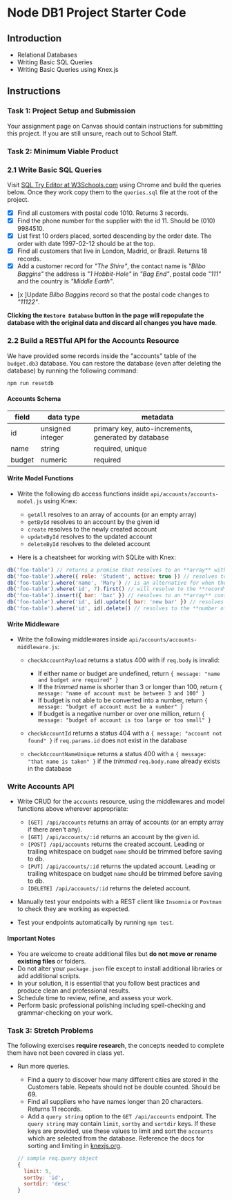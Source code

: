 # Node DB1 Project Starter Code

## Introduction

- Relational Databases
- Writing Basic SQL Queries
- Writing Basic Queries using Knex.js

## Instructions

### Task 1: Project Setup and Submission

Your assignment page on Canvas should contain instructions for submitting this project. If you are still unsure, reach out to School Staff.

### Task 2: Minimum Viable Product

### 2.1 Write Basic SQL Queries

Visit [SQL Try Editor at W3Schools.com](https://www.w3schools.com/Sql/trysql.asp?filename=trysql_select_all) using Chrome and build the queries below. Once they work copy them to the `queries.sql` file at the root of the project.

- [x] Find all customers with postal code 1010. Returns 3 records.
- [x] Find the phone number for the supplier with the id 11. Should be (010) 9984510.
- [x] List first 10 orders placed, sorted descending by the order date. The order with date 1997-02-12 should be at the top.
- [x] Find all customers that live in London, Madrid, or Brazil. Returns 18 records.
- [x] Add a customer record for _"The Shire"_, the contact name is _"Bilbo Baggins"_ the address is _"1 Hobbit-Hole"_ in _"Bag End"_, postal code _"111"_ and the country is _"Middle Earth"_.
- [x ]Update _Bilbo Baggins_ record so that the postal code changes to _"11122"_.

**Clicking the `Restore Database` button in the page will repopulate the database with the original data and discard all changes you have made**.

### 2.2 Build a RESTful API for the Accounts Resource

We have provided some records inside the "accounts" table of the `budget.db3` database. You can restore the database (even after deleting the database) by running the following command:

```js
npm run resetdb
```

#### Accounts Schema

| field  | data type        | metadata                                            |
| ------ | ---------------- | --------------------------------------------------- |
| id     | unsigned integer | primary key, auto-increments, generated by database |
| name   | string           | required, unique                                    |
| budget | numeric          | required                                            |

#### Write Model Functions

- Write the following db access functions inside `api/accounts/accounts-model.js` using Knex:

  - `getAll` resolves to an array of accounts (or an empty array)
  - `getById` resolves to an account by the given id
  - `create` resolves to the newly created account
  - `updateById` resolves to the updated account
  - `deleteById` resolves to the deleted account

- Here is a cheatsheet for working with SQLite with Knex:

```js
db('foo-table') // returns a promise that resolves to an **array** with all records in the table
db('foo-table').where({ role: 'Student', active: true }) // resolves to an **array** of all records that satisfy the where
db('foo-table').where('name', 'Mary') // is an alternative for when there is just one where condition
db('foo-table').where('id', 7).first() // will resolve to the **record** we want (if the id is unique for a table) or undefined
db('foo-table').insert({ bar: 'baz' }) // resolves to an **array** containing the **ids of the records** inserted into the table
db('foo-table').where('id', id).update({ bar: 'new bar' }) // resolves to the **number of records** affected by the update
db('foo-table').where('id', id).delete() // resolves to the **number of records** affected by the delete
```

#### Write Middleware

- Write the following middlewares inside `api/accounts/accounts-middleware.js`:

  - `checkAccountPayload` returns a status 400 with if `req.body` is invalid:

    - If either name or budget are undefined, return `{ message: "name and budget are required" }`
    - If the _trimmed_ name is shorter than 3 or longer than 100, return `{ message: "name of account must be between 3 and 100" }`
    - If budget is not able to be converted into a number, return `{ message: "budget of account must be a number" }`
    - If budget is a negative number or over one million, return  `{ message: "budget of account is too large or too small" }`

  - `checkAccountId` returns a status 404 with a `{ message: "account not found" }` if `req.params.id` does not exist in the database

  - `checkAccountNameUnique` returns a status 400 with a `{ message: "that name is taken" }` if the _trimmed_ `req.body.name` already exists in the database

### Write Accounts API

- Write CRUD for the `accounts` resource, using the middlewares and model functions above wherever appropriate:

  - `[GET] /api/accounts` returns an array of accounts (or an empty array if there aren't any).
  - `[GET] /api/accounts/:id` returns an account by the given id.
  - `[POST] /api/accounts` returns the created account. Leading or trailing whitespace on budget `name` should be trimmed before saving to db.
  - `[PUT] /api/accounts/:id` returns the updated account. Leading or trailing whitespace on budget `name` should be trimmed before saving to db.
  - `[DELETE] /api/accounts/:id` returns the deleted account.

- Manually test your endpoints with a REST client like `Insomnia` or `Postman` to check they are working as expected.
- Test your endpoints automatically by running `npm test`.

#### Important Notes

- You are welcome to create additional files but **do not move or rename existing files** or folders.
- Do not alter your `package.json` file except to install additional libraries or add additional scripts.
- In your solution, it is essential that you follow best practices and produce clean and professional results.
- Schedule time to review, refine, and assess your work.
- Perform basic professional polishing including spell-checking and grammar-checking on your work.

### Task 3: Stretch Problems

The following exercises **require research**, the concepts needed to complete them have not been covered in class yet.

- Run more queries.

  - Find a query to discover how many different cities are stored in the Customers table. Repeats should not be double counted. Should be 69.
  - Find all suppliers who have names longer than 20 characters. Returns 11 records.
  - Add a `query string` option to the `GET /api/accounts` endpoint. The `query string` may contain `limit`, `sortby` and `sortdir` keys. If these keys are provided, use these values to limit and sort the `accounts` which are selected from the database. Reference the docs for sorting and limiting in [knexjs.org](http://knexjs.org/).

  ```js
  // sample req.query object
  {
    limit: 5,
    sortby: 'id',
    sortdir: 'desc'
  }
  ```
